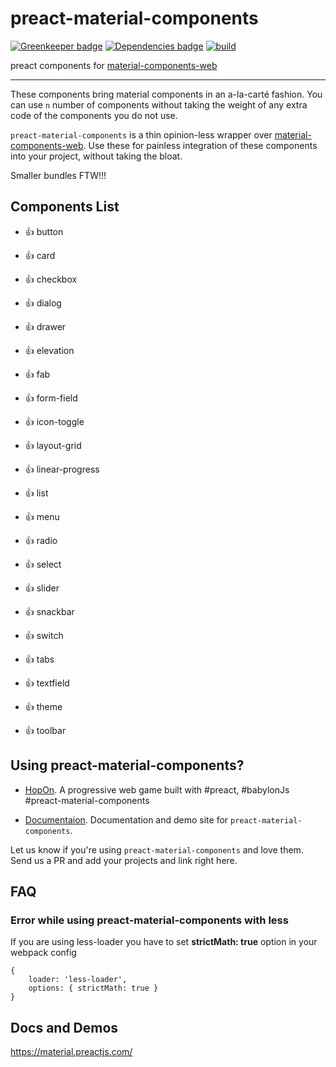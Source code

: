 # preact-material-components
[![Greenkeeper badge](https://badges.greenkeeper.io/prateekbh/preact-material-components.svg)](https://greenkeeper.io/)
[![Dependencies badge](https://david-dm.org/prateekbh/preact-material-components.svg)](https://david-dm.org/)
[![build](https://api.travis-ci.org/prateekbh/preact-material-components.svg?branch=master)](https://api.travis-ci.org/prateekbh/preact-material-components.svg?branch=master)

preact components for [material-components-web](https://github.com/material-components/material-components-web)

---
These components bring material components in an a-la-carté fashion.
You can use `n` number of components without taking the weight of any extra code of the components you do not use.

`preact-material-components` is a thin opinion-less wrapper over [material-components-web](https://github.com/material-components/material-components-web/tree/master/packages). Use these for painless integration of these components into your project, without taking the bloat.

Smaller bundles FTW!!!


## Components List
- 👍 button

- 👍 card

- 👍 checkbox

- 👍 dialog

- 👍 drawer

- 👍 elevation

- 👍 fab

- 👍 form-field

- 👍 icon-toggle

- 👍 layout-grid

- 👍 linear-progress

- 👍 list

- 👍 menu

- 👍 radio

- 👍 select

- 👍 slider

- 👍 snackbar

- 👍 switch

- 👍 tabs

- 👍 textfield

- 👍 theme

- 👍 toolbar

## Using preact-material-components?
- [HopOn](https://hopon-a72e9.firebaseapp.com). A progressive web game built with #preact, #babylonJs #preact-material-components

- [Documentaion](https://material.preactjs.com/). Documentation and demo site for `preact-material-components`.

Let us know if you're using `preact-material-components` and love them. Send us a PR and add your projects and link right here.

## FAQ
### Error while using preact-material-components with **less**
If you are using less-loader you have to set **strictMath: true** option in your webpack config
```
{
	loader: 'less-loader',
	options: { strictMath: true }
}
```


## Docs and Demos
https://material.preactjs.com/
